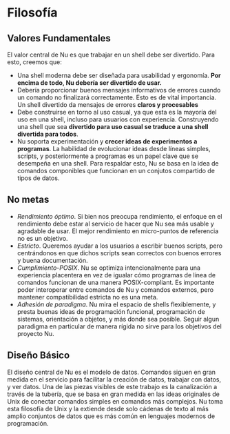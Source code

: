 # Filosofía

## Valores Fundamentales

El valor central de Nu es que trabajar en un shell debe ser divertido. Para esto, creemos que:

- Una shell moderna debe ser diseñada para usabilidad y ergonomía. **Por encima de todo, Nu debería ser divertido de usar.**
- Debería proporcionar buenos mensajes informativos de errores cuando un comando no finalizará correctamente. Esto es de vital importancia. Un shell divertido da mensajes de errores **claros y procesables**
- Debe construirse en torno al uso casual, ya que esta es la mayoría del uso en una shell, incluso para usuarios con experiencia. Construyendo una shell que sea **divertido para uso casual se traduce a una shell divertida para todos**.
- Nu soporta experimentación y **crecer ideas de experimentos a programas**. La habilidad de evolucionar ideas desde líneas simples, scripts, y posteriormente a programas es un papel clave que se desempeña en una shell. Para respaldar esto, Nu se basa en la idea de comandos componibles que funcionan en un conjutos compartido de tipos de datos.

## No metas

- *Rendimiento óptimo*. Si bien nos preocupa rendimiento, el enfoque en el rendimiento debe estar al servicio de hacer que Nu sea más usable y agradable de usar. El mejor rendimiento en micro-puntos de referencia no es un objetivo.
- *Estricto*. Queremos ayudar a los usuarios a escribir buenos scripts, pero centrándonos en que dichos scripts sean correctos con buenos errores y buena documentación.
- *Cumplimiento-POSIX*. Nu se optimiza intencionalmente para una experiencia placentera en vez de igualar cómo programas de línea de comandos funcionan de una manera POSIX-compliant. Es importante poder interoperar entre comandos de Nu y comandos externos, pero mantener compatibilidad estricta no es una meta. 
- *Adhesión de paradigma*. Nu mira el espacio de shells flexiblemente, y presta buenas ideas de programación funcional, programación de sistemas, orientación a objetos, y más donde sea posible. Seguir algun paradigma en particular de manera rígida no sirve para los objetivos del proyecto Nu.

## Diseño Básico

El diseño central de Nu es el modelo de datos. Comandos siguen en gran medida en el servicio para facilitar la creación de datos, trabajar con datos, y ver datos. Una de las piezas visibles de este trabajo es la canalización a través de la tubería, que se basa en gran medida en las ideas originales de Unix de conectar comandos simples en comandos más complejos. Nu toma esta filosofía de Unix y la extiende desde solo cádenas de texto al más amplio conjuntos de datos que es más común en lenguajes modernos de programación.

